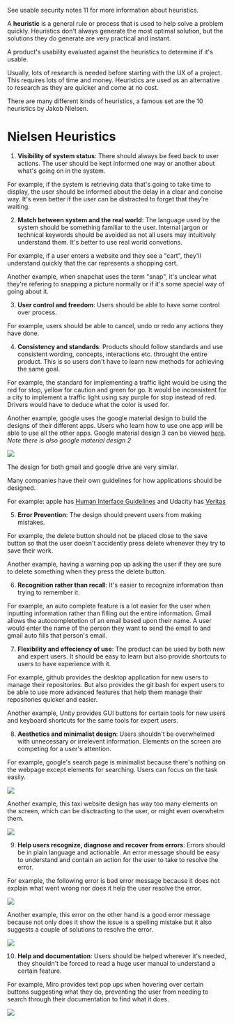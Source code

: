 See usable security notes 11 for more information about heuristics.

A **heuristic** is a general rule or process that is used to help solve a problem quickly. Heuristics don't always generate the most optimal solution, but the solutions they do generate are very practical and instant.

A product's usability evaluated against the heuristics to determine if it's usable.

Usually, lots of research is needed before starting with the UX of a project. This requires lots of time and money. Heuristics are used as an alternative to research as they are quicker and come at no cost.

There are many different kinds of heuristics, a famous set are the 10 heuristics by Jakob Nielsen.

# Nielsen Heuristics

1. **Visibility of system status**: There should always be feed back to user actions. The user should be kept informed one way or another about what's going on in the system. 

For example, if the system is retrieving data that's going to take time to display, the user should be informed about the delay in a clear and concise way. It's even better if the user can be distracted to forget that they're waiting.

2. **Match between system and the real world**: The language used by the system should be something familiar to the user. Internal jargon or technical keywords should be avoided as not all users may intuitively understand them. It's better to use real world convetions. 

For example, if a user enters a website and they see a "cart", they'll understand quickly that the car represents a shopping cart. 

Another example, when snapchat uses the term "snap", it's unclear what they're refering to snapping a picture normally or if it's some special way of going about it.

3. **User control and freedom**: Users should be able to have some control over process.

For example, users should be able to cancel, undo or redo any actions they have done.

4. **Consistency and standards**: Products should follow standards and use consistent wording, concepts, interactions etc. throught the entire product. This is so users don't have to learn new methods for achieving the same goal.

For example, the standard for implementing a traffic light would be using the red for stop, yellow for caution and green for go. It would be inconsistent for a city to implement a traffic light using say purple for stop instead of red. Drivers would have to deduce what the color is used for.

Another example, google uses the google material design to build the designs of their different apps. Users who learn how to use one app will be able to use all the other apps. Google material design 3 can be viewed [here](https://m3.material.io/components/navigation-drawer/overview). *Note there is also google material design 2*


![](drive%20vs%20gmail.png)

The design for both gmail and google drive are very similar.

Many companies have their own guidelines for how applications should be designed.

For example: apple has [Human Interface Guidelines](https://developer.apple.com/design/human-interface-guidelines/) and Udacity has [Veritas](https://veritas.udacity.com/?path=/story/introduction--page)

5. **Error Prevention**: The design should prevent users from making mistakes.

For example, the delete button should not be placed close to the save button so that the user doesn't accidently press delete whenever they try to save their work.

Another example, having a warning pop up asking the user if they are sure to delete something when they press the delete button.

6. **Recognition rather than recall**: It's easier to recognize information than trying to remember it.

For example, an auto complete feature is a lot easier for the user when inputting information rather than filling out the entire information. Gmail allows the autocompletetion of an email based upon their name. A user would enter the name of the person they want to send the email to and gmail auto fills that person's email.

7. **Flexibility and effeciency of use**: The product can be used by both new and expert users. It should be easy to learn but also provide shortcuts to users to have experience with it.

For example, github provides the desktop application for new users to manage their repositories. But also provides the git bash for expert users to be able to use more advanced features that help them manage their repositories quicker and easier.

Another example, Unity provides GUI buttons for certain tools for new users and keyboard shortcuts for the same tools for expert users.

8. **Aesthetics and minimalist design**: Users shouldn't be overwhelmed with unnecessary or irrelevent information. Elements on the screen are competing for a user's attention.

For example, google's search page is minimalist because there's nothing on the webpage except elements for searching. Users can focus on the task easily.

![](google%20search.png)


Another example, this taxi website design has way too many elements on the screen, which can be disctracting to the user, or might even overwhelm them.

![](taxi%20fare%20system.png)

9. **Help users recognize, diagnose and recover from errors**: Errors should be in plain language and actionable. An error message should be easy to understand and contain an action for the user to take to resolve the error.


For example, the following error is bad error message because it does not explain what went wrong nor does it help the user resolve the error.

![](bad%20error.png)


Another example, this error on the other hand is a good error message because not only does it show the issue is a spelling mistake but it also suggests a couple of solutions to resolve the error.

![](good%20error.png)

10. **Help and documentation**: Users should be helped wherever it's needed, they shouldn't be forced to read a huge user manual to understand a certain feature.

For example, Miro provides text pop ups when hovering over certain buttons suggesting what they do, preventing the user from needing to search through their documentation to find what it does.

![](good%20documentation.png)